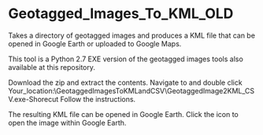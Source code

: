 # Geotagged_Images_To_KML_OLD
Takes a directory of geotagged images and produces a KML file that can be opened in Google Earth or uploaded to Google Maps.

This tool is a Python 2.7 EXE version of the geotagged images tools also available at this repository.

Download the zip and extract the contents.
Navigate to and double click   Your_location:\GeotaggedImagesToKMLandCSV\GeotaggedImage2KML_CSV.exe-Shorecut
Follow the instructions.

The resulting KML file can be opened in Google Earth.  Click the icon to open the image within Google Earth.
